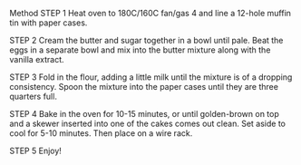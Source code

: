 Method
STEP 1
Heat oven to 180C/160C fan/gas 4 and line a 12-hole muffin tin with paper cases.

STEP 2
Cream the butter and sugar together in a bowl until pale. Beat the eggs in a separate bowl and mix into the butter mixture along with the vanilla extract.

STEP 3
Fold in the flour, adding a little milk until the mixture is of a dropping consistency. Spoon the mixture into the paper cases until they are three quarters full.

STEP 4
Bake in the oven for 10-15 minutes, or until golden-brown on top and a skewer inserted into one of the cakes comes out clean. Set aside to cool for 5-10 minutes. Then place on a wire rack.

STEP 5
Enjoy!